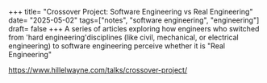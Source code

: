 +++
title= "Crossover Project: Software Engineering vs Real Engineering"
date= "2025-05-02"
tags=["notes", "software engineering", "engineering"]
draft= false
+++
A series of articles exploring how engineers who switched from 'hard engineering'disciplines (like civil, mechanical, or electrical engineering) to software engineering perceive whether it is "Real Engineering"

https://www.hillelwayne.com/talks/crossover-project/